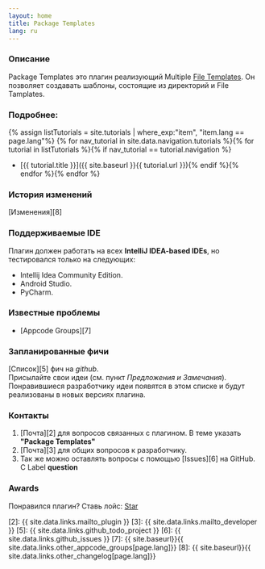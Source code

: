 ```yaml
---
layout: home
title: Package Templates
lang: ru
---
```


### Описание
Package Templates это плагин реализующий Multiple [File Templates][1]. Он позволяет создавать шаблоны, состоящие из директорий и File Tamplates.

### Подробнее:
{% assign listTutorials = site.tutorials | where_exp:"item", "item.lang == page.lang"%}
{% for nav_tutorial in site.data.navigation.tutorials %}{% for tutorial in listTutorials %}{% if nav_tutorial == tutorial.navigation %}
* [{{ tutorial.title }}]({{ site.baseurl }}{{ tutorial.url }}){% endif %}{% endfor %}{% endfor %}

### История изменений
[Изменения][8]

### Поддерживаемые IDE
Плагин должен работать на всех **IntelliJ IDEA-based IDEs**, но тестировался только на следующих:

* Intellij Idea Community Edition.
* Android Studio.
* PyCharm.

### Известные проблемы
* [Appcode Groups][7]

### Запланированные фичи
[Список][5] фич на *github*.<br>
Присылайте свои идеи (см. пункт *Предложения и Замечания*). Понравившиеся разработчику идеи появятся в этом списке и будут реализованы в новых версиях плагина.

### Контакты

1. [Почта][2] для вопросов связанных с плагином. В теме указать **"Package Templates"**
2. [Почта][3] для общих вопросов к разработчику.
3. Так же можно оставлять вопросы с помощью [Issues][6] на GitHub. С Label **question**

### Awards
Понравился плагин? Ставь лойс: <a class="github-button" href="https://github.com/CeH9/PackageTemplates" data-icon="octicon-star" data-count-href="/CeH9/PackageTemplates/stargazers" data-count-api="/repos/CeH9/PackageTemplates#stargazers_count" data-count-aria-label="# stargazers on GitHub" aria-label="Star CeH9/PackageTemplates on GitHub">Star</a>

[1]: https://www.jetbrains.com/help/idea/2016.2/file-and-code-templates.html
[2]: {{ site.data.links.mailto_plugin }}
[3]: {{ site.data.links.mailto_developer }}
[5]: {{ site.data.links.github_todo_project }}
[6]: {{ site.data.links.github_issues }}
[7]: {{ site.baseurl}}{{ site.data.links.other_appcode_groups[page.lang]}}
[8]: {{ site.baseurl}}{{ site.data.links.other_changelog[page.lang]}}